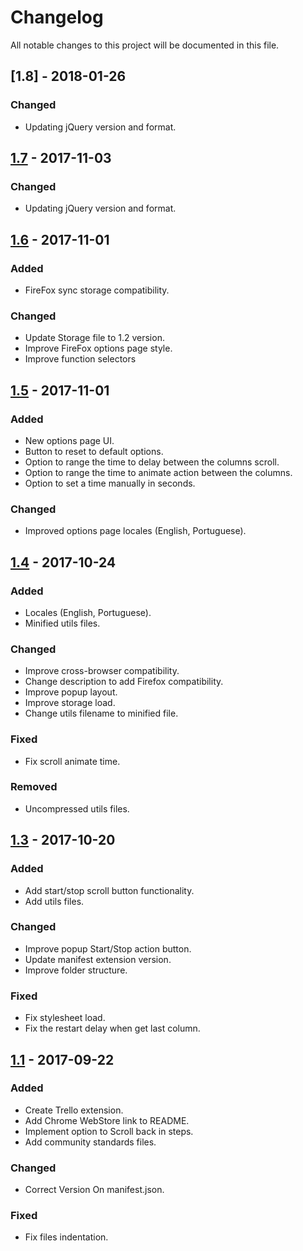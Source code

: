 # Changelog
All notable changes to this project will be documented in this file.

## [1.8] - 2018-01-26
### Changed
- Updating jQuery version and format.


## [1.7] - 2017-11-03
### Changed
- Updating jQuery version and format.


## [1.6] - 2017-11-01
### Added
- FireFox sync storage compatibility.

### Changed
- Update Storage file to 1.2 version.
- Improve FireFox options page style.
- Improve function selectors


## [1.5] - 2017-11-01
### Added
- New options page UI.
- Button to reset to default options.
- Option to range the time to delay between the columns scroll.
- Option to range the time to animate action between the columns.
- Option to set a time manually in seconds.

### Changed
- Improved options page locales (English, Portuguese).


## [1.4] - 2017-10-24
### Added
- Locales (English, Portuguese).
- Minified utils files.

### Changed
- Improve cross-browser compatibility.
- Change description to add Firefox compatibility.
- Improve popup layout.
- Improve storage load.
- Change utils filename to minified file.

### Fixed
- Fix scroll animate time.

### Removed
- Uncompressed utils files.

## [1.3] - 2017-10-20 
### Added
- Add start/stop scroll button functionality.
- Add utils files.

### Changed
- Improve popup Start/Stop action button.
- Update manifest extension version.
- Improve folder structure.

### Fixed 
- Fix stylesheet load.
- Fix the restart delay when get last column.


## [1.1] - 2017-09-22
### Added
- Create Trello extension.
- Add Chrome WebStore link to README.
- Implement option to Scroll back in steps.
- Add community standards files.

### Changed
- Correct Version On manifest.json.

### Fixed 
- Fix files indentation.

[1.1]: https://github.com/williankeller/trello-auto-scroll/compare/v1.0...v1.1
[1.3]: https://github.com/williankeller/trello-auto-scroll/compare/v1.1...v1.3
[1.4]: https://github.com/williankeller/trello-auto-scroll/compare/v1.3...v1.4
[1.5]: https://github.com/williankeller/trello-auto-scroll/compare/v1.4...v.1.5
[1.6]: https://github.com/williankeller/trello-auto-scroll/compare/v.1.5...v1.6
[1.7]: https://github.com/williankeller/trello-auto-scroll/compare/v1.6...v1.7
